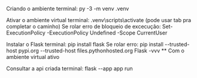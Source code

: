 Criando o ambiente
terminal: py -3 -m venv .venv

Ativar o ambiente virtual
terminal: .venv\scripts\activate (pode usar tab pra completar o caminho)
Se rolar erro de bloqueio de excecução: Set-ExecutionPolicy -ExecutionPolicy Undefined -Scope CurrentUser

Instalar o Flask
terminal: pip install flask
Se rolar erro: pip install --trusted-host pypi.org --trusted-host files.pythonhosted.org Flask -vvv
** Com o ambiente virtual ativo

Consultar a api criada
terminal: flask --app app run
